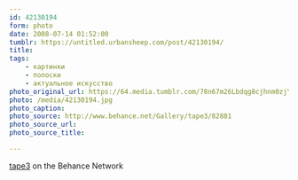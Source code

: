 ```yaml
---
id: 42130194
form: photo
date: 2008-07-14 01:52:00
tumblr: https://untitled.urbansheep.com/post/42130194/
title:
tags:
    - картинки
    - полоски
    - актуальное искусство
photo_original_url: https://64.media.tumblr.com/78n67m26Lbdqg8cjhnm0zjYf_500.jpg
photo: /media/42130194.jpg
photo_caption:
photo_source: http://www.behance.net/Gallery/tape3/82881
photo_source_url:
photo_source_title:

---
```


<p><a href="http://www.behance.net/Gallery/tape3/82881">tape3</a> on the Behance Network</p>
